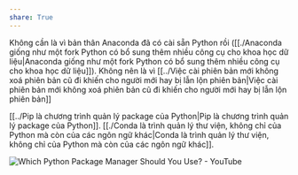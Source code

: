 ```yaml
---
share: True
---
```

Không cần là vì bản thân Anaconda đã có cài sẵn Python rồi ([[./Anaconda giống như một fork Python có bổ sung thêm nhiều công cụ cho khoa học dữ liệu|Anaconda giống như một fork Python có bổ sung thêm nhiều công cụ cho khoa học dữ liệu]]). Không nên là vì [[../Việc cài phiên bản mới không xoá phiên bản cũ đi khiến cho người mới hay bị lẫn lộn phiên bản|Việc cài phiên bản mới không xoá phiên bản cũ đi khiến cho người mới hay bị lẫn lộn phiên bản]]

[[../Pip là chương trình quản lý package của Python|Pip là chương trình quản lý package của Python]]. [[./Conda là trình quản lý thư viện, không chỉ của Python mà còn của các ngôn ngữ khác|Conda là trình quản lý thư viện, không chỉ của Python mà còn của các ngôn ngữ khác]]. 

![Which Python Package Manager Should You Use? - YouTube](https://youtu.be/3J02sec99RM)
